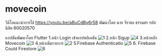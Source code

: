 # movecoin
วีดีโอแนะนำการใช้
https://youtu.be/aBuCdBy6r58
พัฒนาโดย
นาย จีราชล ธรรมศร รหัสนิสิต 60020570


แอปชันพัฒนาโดย Flutter
1.หน้า Login เข้าแอปพลิเคชัน
![1](https://user-images.githubusercontent.com/55951306/98171200-f03f6380-1f21-11eb-9fe8-3b0ad214139a.jpg)
2.หน้า Sigup 
![4](https://user-images.githubusercontent.com/55951306/98171258-051bf700-1f22-11eb-977e-909eac7aa8a6.jpg)
3.หน้าหลัก Movecoin
![3](https://user-images.githubusercontent.com/55951306/98171323-2250c580-1f22-11eb-859a-40e3960c3696.jpg)
4.หน้าเพิ่มรายการ
![2](https://user-images.githubusercontent.com/55951306/98171385-3d233a00-1f22-11eb-908e-4e2a7ca25380.jpg)
5.Firebase Authenticatio
![5](https://user-images.githubusercontent.com/55951306/98171685-b6bb2800-1f22-11eb-92b3-c41498dba4aa.PNG)
6. Firebase Could Firestore
![6](https://user-images.githubusercontent.com/55951306/98171705-bf136300-1f22-11eb-9cdd-0202b0bcec1d.PNG)
